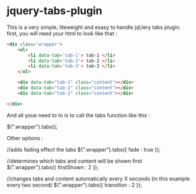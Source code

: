 # jquery-tabs-plugin

This is a very simple, liteweight and esasy to handle jqUery tabs plugin.
first, you will need your html to look like that :
```html
<div class='wrapper'>
    <ul>
        <li data-tab='tab-1'> tab-1 </li>
        <li data-tab='tab-2'> tab-2 </li>
        <li data-tab='tab-3'> tab-3 </li>
    </ul>

    <div data-tab="tab-1" class="content"></div>
    <div data-tab="tab-1" class="content"></div>
    <div data-tab="tab-1" class="content"></div>

</div>
```


And all youe need to to is to call the tabs function like this :

$(".wrapper").tabs();

Other options :

//adds fading effect the tabs
$(".wrapper").tabs({
    fade : true
});


//determines which tabs and content will be shown first
$(".wrapper").tabs({
    firstShown : 2
});


//changes tabs and content automatically every X seconds (in this example every two second)
$(".wrapper").tabs({
    transition : 2
});








